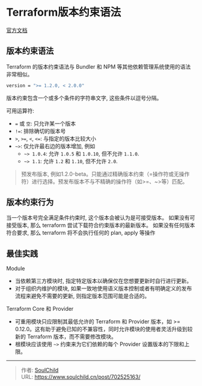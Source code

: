 # Terraform版本约束语法


<!--more-->

[官方文档](https://developer.hashicorp.com/terraform/language/expressions/version-constraints#version-constraint-syntax)

## 版本约束语法

Terraform 的版本约束语法与 Bundler 和 NPM 等其他依赖管理系统使用的语法非常相似。

```bash
version = ">= 1.2.0, < 2.0.0"
```

版本约束包含一个或多个条件的字符串文字, 这些条件以逗号分隔。

可用运算符:

- `=` 或 `空`: 只允许某一个版本
- `!=`: 排除确切的版本号
- `>`, `>=`, `<`, `<=`: 与指定的版本比较大小
- `~>`: 仅允许最右边的版本增加, 例如
  - `~> 1.0.4`: 允许 `1.0.5` 和 `1.0.10`, 但不允许 `1.1.0`.
  - `~> 1.1`: 允许 `1.2` 和 `1.10`, 但不允许 `2.0`.

> 预发布版本, 例如1.2.0-beta。只能通过精确版本约束（=操作符或无操作符）进行选择。预发布版本不与不精确的操作符（如>=、~>等）匹配。

## 版本约束行为

当一个版本号完全满足条件约束时, 这个版本会被认为是可接受版本。
如果没有可接受版本, 那么 terraform 尝试下载符合约束版本的最新版本。
如果没有任何版本符合要求, 那么 terraform 将不会执行任何的 plan, apply 等操作

## 最佳实践

Module

- 当依赖第三方模块时, 指定特定版本以确保仅在您想要更新时自行进行更新。
- 对于组织内维护的模块, 如果一致地使用语义版本控制或者有明确定义的发布流程来避免不需要的更新, 则指定版本范围可能是合适的。

Terraform Core 和 Provider

- 可重用模块只应限制其最低允许的 Terraform 和 Provider 版本，如 >= 0.12.0。这有助于避免已知的不兼容性，同时允许模块的使用者灵活升级到较新的 Terraform 版本，而不需要修改模块。
- 根模块应该使用 `~>` 约束来为它们依赖的每个 Provider 设置版本的下限和上限。


---

> 作者: [SoulChild](https://www.soulchild.cn)  
> URL: https://www.soulchild.cn/post/702525163/  

